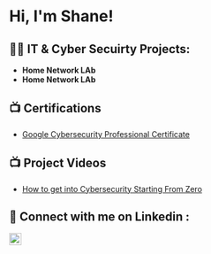 <h1>Hi, I'm Shane!


<h2>👨‍💻 IT & Cyber Secuirty Projects:</h2>

- <b> Home Network LAb </b>
- <b> Home Network LAb </b>

<h2>📺 Certifications</h2>

- [Google Cybersecurity Professional Certificate](https://www.youtube.com/watch?v=a83ASGn_V_s)

<h2>📺 Project Videos </h2>

- [How to get into Cybersecurity Starting From Zero](https://www.youtube.com/watch?v=a83ASGn_V_s)



<h2> 🤳 Connect with me on Linkedin :</h2>
<img align="left" alt="JoshMadakor | LinkedIn" width="22px" src="https://cdn.jsdelivr.net/npm/simple-icons@v3/icons/linkedin.svg" 

